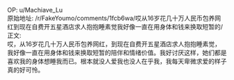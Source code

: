 
OP: u/Machiave_Lu  
原始地址: /r/FakeYoumo/comments/1fcb6wa/哎从16岁花几十万人民币包养网红到现在自费开五星酒店求人抱抱睡素觉我好像一直在用身体和钱来换取短暂的/  
正文:  
哎，从16岁花几十万人民币包养网红，到现在自费开五星酒店求人抱抱睡素觉，我好像一直在用身体和钱来换取短暂的陪伴和情绪价值。我好讨厌这样，她们都是喜欢我的身体想睡我而已。根本就没人爱我也没人在乎我，我每天卑微求爱的样子真的好可怜。  

